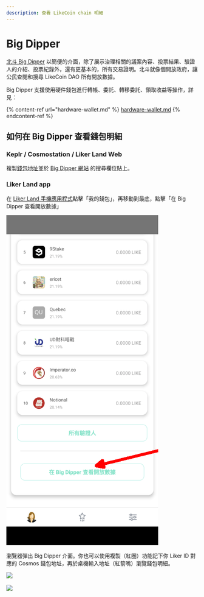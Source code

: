 ```yaml
---
description: 查看 LikeCoin chain 明細
---
```


# Big Dipper

[北斗 Big Dipper](https://likecoin.bigdipper.live/) 以簡便的介面，除了展示治理相關的議案內容、投票結果、驗證人的介紹、投票紀錄外，還有更基本的，所有交易證明。北斗就像個開放政府，讓公民查閱和搜尋 LikeCoin DAO 所有開放數據。

Big Dipper 支援使用硬件錢包進行轉帳、委託、轉移委託、領取收益等操作，詳見：

{% content-ref url="hardware-wallet.md" %}
[hardware-wallet.md](hardware-wallet.md)
{% endcontent-ref %}

## 如何在 Big Dipper 查看錢包明細

### Keplr / Cosmostation / Liker Land Web

複製[錢包地址](wallet-address.md)並於 [Big Dipper 網站](https://likecoin.bigdipper.live/) 的搜尋欄位貼上。

### Liker Land app

在 [Liker Land 手機應用程式](https://liker.land/getapp)點擊「我的錢包」，再移動到最底，點擊「在 Big Dipper 查看開放數據」

![](<../../.gitbook/assets/Big Dipper.png>)

瀏覽器彈出 Big Dipper 介面。你也可以使用複製（紅圈）功能記下你 Liker ID 對應的 Cosmos 錢包地址，再於桌機輸入地址（紅箭嘴）瀏覽錢包明細。

![](../../.gitbook/assets/bigdipper-01.png)

![](../../.gitbook/assets/bigdipper-02.png)
